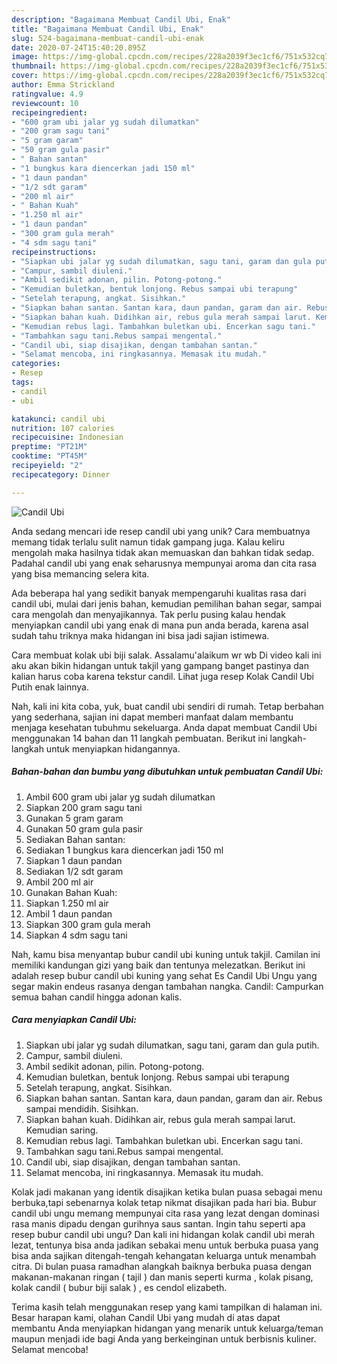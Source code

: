 ```yaml
---
description: "Bagaimana Membuat Candil Ubi, Enak"
title: "Bagaimana Membuat Candil Ubi, Enak"
slug: 524-bagaimana-membuat-candil-ubi-enak
date: 2020-07-24T15:40:20.895Z
image: https://img-global.cpcdn.com/recipes/228a2039f3ec1cf6/751x532cq70/candil-ubi-foto-resep-utama.jpg
thumbnail: https://img-global.cpcdn.com/recipes/228a2039f3ec1cf6/751x532cq70/candil-ubi-foto-resep-utama.jpg
cover: https://img-global.cpcdn.com/recipes/228a2039f3ec1cf6/751x532cq70/candil-ubi-foto-resep-utama.jpg
author: Emma Strickland
ratingvalue: 4.9
reviewcount: 10
recipeingredient:
- "600 gram ubi jalar yg sudah dilumatkan"
- "200 gram sagu tani"
- "5 gram garam"
- "50 gram gula pasir"
- " Bahan santan"
- "1 bungkus kara diencerkan jadi 150 ml"
- "1 daun pandan"
- "1/2 sdt garam"
- "200 ml air"
- " Bahan Kuah"
- "1.250 ml air"
- "1 daun pandan"
- "300 gram gula merah"
- "4 sdm sagu tani"
recipeinstructions:
- "Siapkan ubi jalar yg sudah dilumatkan, sagu tani, garam dan gula putih."
- "Campur, sambil diuleni."
- "Ambil sedikit adonan, pilin. Potong-potong."
- "Kemudian buletkan, bentuk lonjong. Rebus sampai ubi terapung"
- "Setelah terapung, angkat. Sisihkan."
- "Siapkan bahan santan. Santan kara, daun pandan, garam dan air. Rebus sampai mendidih. Sisihkan."
- "Siapkan bahan kuah. Didihkan air, rebus gula merah sampai larut. Kemudian saring."
- "Kemudian rebus lagi. Tambahkan buletkan ubi. Encerkan sagu tani."
- "Tambahkan sagu tani.Rebus sampai mengental."
- "Candil ubi, siap disajikan, dengan tambahan santan."
- "Selamat mencoba, ini ringkasannya. Memasak itu mudah."
categories:
- Resep
tags:
- candil
- ubi

katakunci: candil ubi 
nutrition: 107 calories
recipecuisine: Indonesian
preptime: "PT21M"
cooktime: "PT45M"
recipeyield: "2"
recipecategory: Dinner

---
```



![Candil Ubi](https://img-global.cpcdn.com/recipes/228a2039f3ec1cf6/751x532cq70/candil-ubi-foto-resep-utama.jpg)

Anda sedang mencari ide resep candil ubi yang unik? Cara membuatnya memang tidak terlalu sulit namun tidak gampang juga. Kalau keliru mengolah maka hasilnya tidak akan memuaskan dan bahkan tidak sedap. Padahal candil ubi yang enak seharusnya mempunyai aroma dan cita rasa yang bisa memancing selera kita.

Ada beberapa hal yang sedikit banyak mempengaruhi kualitas rasa dari candil ubi, mulai dari jenis bahan, kemudian pemilihan bahan segar, sampai cara mengolah dan menyajikannya. Tak perlu pusing kalau hendak menyiapkan candil ubi yang enak di mana pun anda berada, karena asal sudah tahu triknya maka hidangan ini bisa jadi sajian istimewa.

Cara membuat kolak ubi biji salak. Assalamu&#39;alaikum wr wb Di video kali ini aku akan bikin hidangan untuk takjil yang gampang banget pastinya dan kalian harus coba karena tekstur candil. Lihat juga resep Kolak Candil Ubi Putih enak lainnya.


Nah, kali ini kita coba, yuk, buat candil ubi sendiri di rumah. Tetap berbahan yang sederhana, sajian ini dapat memberi manfaat dalam membantu menjaga kesehatan tubuhmu sekeluarga. Anda dapat membuat Candil Ubi menggunakan 14 bahan dan 11 langkah pembuatan. Berikut ini langkah-langkah untuk menyiapkan hidangannya.

<!--inarticleads1-->

##### Bahan-bahan dan bumbu yang dibutuhkan untuk pembuatan Candil Ubi:

1. Ambil 600 gram ubi jalar yg sudah dilumatkan
1. Siapkan 200 gram sagu tani
1. Gunakan 5 gram garam
1. Gunakan 50 gram gula pasir
1. Sediakan  Bahan santan:
1. Sediakan 1 bungkus kara diencerkan jadi 150 ml
1. Siapkan 1 daun pandan
1. Sediakan 1/2 sdt garam
1. Ambil 200 ml air
1. Gunakan  Bahan Kuah:
1. Siapkan 1.250 ml air
1. Ambil 1 daun pandan
1. Siapkan 300 gram gula merah
1. Siapkan 4 sdm sagu tani


Nah, kamu bisa menyantap bubur candil ubi kuning untuk takjil. Camilan ini memiliki kandungan gizi yang baik dan tentunya melezatkan. Berikut ini adalah resep bubur candil ubi kuning yang sehat Es Candil Ubi Ungu yang segar makin endeus rasanya dengan tambahan nangka. Candil: Campurkan semua bahan candil hingga adonan kalis. 

<!--inarticleads2-->

##### Cara menyiapkan Candil Ubi:

1. Siapkan ubi jalar yg sudah dilumatkan, sagu tani, garam dan gula putih.
1. Campur, sambil diuleni.
1. Ambil sedikit adonan, pilin. Potong-potong.
1. Kemudian buletkan, bentuk lonjong. Rebus sampai ubi terapung
1. Setelah terapung, angkat. Sisihkan.
1. Siapkan bahan santan. Santan kara, daun pandan, garam dan air. Rebus sampai mendidih. Sisihkan.
1. Siapkan bahan kuah. Didihkan air, rebus gula merah sampai larut. Kemudian saring.
1. Kemudian rebus lagi. Tambahkan buletkan ubi. Encerkan sagu tani.
1. Tambahkan sagu tani.Rebus sampai mengental.
1. Candil ubi, siap disajikan, dengan tambahan santan.
1. Selamat mencoba, ini ringkasannya. Memasak itu mudah.


Kolak jadi makanan yang identik disajikan ketika bulan puasa sebagai menu berbuka,tapi sebenarnya kolak tetap nikmat disajikan pada hari bia. Bubur candil ubi ungu memang mempunyai cita rasa yang lezat dengan dominasi rasa manis dipadu dengan gurihnya saus santan. Ingin tahu seperti apa resep bubur candil ubi ungu? Dan kali ini hidangan kolak candil ubi merah lezat, tentunya bisa anda jadikan sebakai menu untuk berbuka puasa yang bisa anda sajikan ditengah-tengah kehangatan keluarga untuk menambah citra. Di bulan puasa ramadhan alangkah baiknya berbuka puasa dengan makanan-makanan ringan ( tajil ) dan manis seperti kurma , kolak pisang, kolak candil ( bubur biji salak ) , es cendol elizabeth. 

Terima kasih telah menggunakan resep yang kami tampilkan di halaman ini. Besar harapan kami, olahan Candil Ubi yang mudah di atas dapat membantu Anda menyiapkan hidangan yang menarik untuk keluarga/teman maupun menjadi ide bagi Anda yang berkeinginan untuk berbisnis kuliner. Selamat mencoba!
